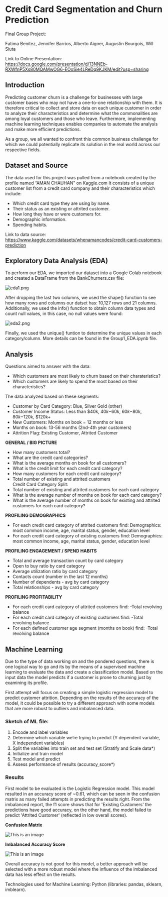 # Credit Card Segmentation and Churn Prediction

Final Group Project:

Fatima Benitez, Jennifer Barrios, Alberto Aigner, Augustin Bourgois, Will Siuta

Link to Online Presentation:
https://docs.google.com/presentation/d/13NNEb-RXWfnP5Xs80MQAMwOG6-EOoSie4LReDq9KJKM/edit?usp=sharing

## Introduction
Predicting customer churn is a challenge for businesses with large customer bases who may not have a one-to-one relationship with them. It is therefore critical to collect and store data on each unique customer in order to analyze their characteristics and determine what the commonalities are among loyal customers and those who leave. Furthermore, implementing machine learning techniques enables companies to automate the analysis and make more efficient predictions.

As a group, we all wanted to confront this common business challenge for which we could potentially replicate its solution in the real world across our respective fields.

## Dataset and Source
The data used for this project was pulled from a notebook created by the profile named “AMAN CHAUHAN” on Kaggle.com It consists of a unique customer list from a credit card company and their characteristics which include: 
* Which credit card type they are using by name.
* Their status as an existing or attrited customer.
* How long they have or were customers for.
* Demographic information.
* Spending habits.

Link to data source: https://www.kaggle.com/datasets/whenamancodes/credit-card-customers-prediction

## Exploratory Data Analysis (EDA)

To perform our EDA, we imported our dataset into a Google Colab notebook and created a DataFrame from the BankChurners.csv file:

![eda1.png](https://github.com/AugieNY/data_on_fire/blob/fbb16c7285f78b79f0e8ada018924341f8ce01e0/Resources/eda1.png)

After dropping the last two columns, we used the shape() function to see how many rows and columns our datset has: 10,127 rows and 21 columns. Additionally, we used the info() function to obtain column data types and count null values, in this case, no null values were found:

![eda2.png](https://github.com/AugieNY/data_on_fire/blob/fbb16c7285f78b79f0e8ada018924341f8ce01e0/Resources/eda2.png)

Finally, we used the unique() funtion to determine the unique values in each category/column. More details can be found in the Group1_EDA.ipynb file.

## Analysis
Questions aimed to answer with the data:

* Which customers are most likely to churn based on their charateristics?
* Which customers are likely to spend the most based on their characteristics?

The data analyzed based on these segments: 

* Customer by Card Category: Blue, Silver Gold (other)
* Customer Income Status: Less than $40k, $40k-$60k, $60k-$80k, $80k-$120k, $120k+
* New Customers: Months on book = 12 months or less
* Months on book: 13-56 months (2nd-4th year customers)
* Attrition Flag: Existing Customer, Attrited Customer

**GENERAL / BIG PICTURE**
* How many customers total?
* What are the credit card categories?
* What is the average months on book for all customers?
* What is the credit limit for each credit card category?
* How many customers for each credit card category?
* Total number of existing and attrited customers
<br>Credit Card Category Split:</br>
* Total number of existing and attrited customers for each card category
* What is the average number of months on book for each card category?
* What is the average number of months on book for existing and attrited customers for each card category?

**PROFILING DEMOGRAPHICS**
* For each credit card category of attrited customers find:
Demographics: most common income, age, marital status, gender, education level
* For each credit card category of existing customers find:
Demographics: most common income, age, marital status, gender, education level

**PROFILING ENGAGEMENT / SPEND HABITS**
* Total and average transaction count by card category
* Open to buy ratio by card category
* Average utilization ratio by card category
* Contacts count (number in the last 12 months)
* Number of dependents - avg by card category
* Total relationships - avg by card category

**PROFILING PROFITABILITY**
* For each credit card category of attrited customers find:
    -Total revolving balance
* For each credit card category of existing customers find:
    -Total revolving balance
* For each defined customer age segment (months on book) find:
    -Total revolving balance
    
## Machine Learning 

Due to the type of data working on and the pondered questions, there is one logical way to go and its by the means of a supervised machine learning to evaluate the data and create a classification model. Based on the input data the model predicts if a customer is prone to churning just by examining its profile. 

First attempt will focus on creating a simple logistic regression model to predict customer attrition. Depending on the results of the accuracy of the model, it could be possible to try a different approach with some models that are more robust to outliers and imbalanced data. 

### Sketch of ML file: 

1. Encode and label variables
2. Determine which variable we’re trying to predict (Y dependent variable, X independent variables)
3. Split the variables into train set and test set (Stratify and Scale data*)
4. Initialize and train model 
5. Test model and predict 
6. Assess performance of results (accuracy_score*)

### Results
First model to be evaluated is the Logistic Regression model. This model resulted in an accuracy score of ~0.61, which can be seen in the confusion matrix as many failed attempts in predicting the results right. From the imbalanced report, the f1 score shows that for 'Existing Customers' the predictions have good accuracy, on the other hand, the model failed to predict  'Attrited Customer' (reflected in low overall scores).

**Confusion Matrix**

![This is an image](Resources/ML2.png)

**Imbalanced Accuracy Score**

![This is an image](Resources/ML1.png)

Overall accuracy is not good for this model,  a better approach will be selected with a more robust model where the influence of the imbalanced data has less effect on the results.

Technologies used for Machine Learning: Python (libraries: pandas, sklearn, imblearn).  
